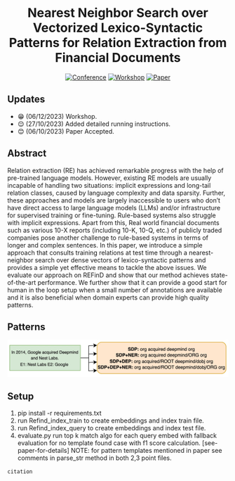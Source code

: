 

<div align="center">

# Nearest Neighbor Search over Vectorized Lexico-Syntactic Patterns for Relation Extraction from Financial Documents

[![Conference](https://img.shields.io/badge/EMNLP-2023-green)](https://2023.emnlp.org/)
[![Workshop](https://img.shields.io/badge/PAN_DL-2023-blue)](https://pan-dl.github.io/2023/about)
[![Paper](https://img.shields.io/badge/paper-pdf-red)](https://arxiv.org/abs/2207.08150)

</div>

## Updates
- :grin: (06/12/2023) Workshop.
- :relieved: (27/10/2023) Added detailed running instructions.
- :blush: (06/10/2023) Paper Accepted.

## Abstract

Relation extraction (RE) has achieved remarkable progress with the help of pre-trained language models. However, existing RE models are usually incapable of handling two situations: implicit expressions and long-tail relation classes, caused by language complexity and data sparsity. Further, these approaches and models are largely inaccessible to users who don’t have direct access to large language models (LLMs) and/or infrastructure for supervised training or fine-tuning. Rule-based systems also struggle with implicit expressions. Apart from this, Real world financial documents such as various 10-X reports (including 10-K, 10-Q, etc.) of publicly traded companies pose another challenge to rule-based systems in terms of longer and complex sentences. In this paper, we introduce a simple approach that consults training relations at test time through a nearest-neighbor search over dense vectors of lexico-syntactic patterns and provides a simple yet effective means to tackle the above issues. We evaluate our approach on REFinD and show that our method achieves state-of-the-art performance. We further show that it can provide a good start for human in the loop setup when a small number of annotations are available and it is also beneficial when domain experts can provide high quality patterns.

## Patterns 

![](pattern.jpg)

## Setup
1. pip install -r requirements.txt
2. run Refind_index_train to create embeddings and index train file.
3. run Refind_index_query to create embeddings and index test file.
4. evaluate.py run top k match algo for each query embed with fallback evaluation for no template found case with f1 score calculation. [see-paper-for-details]
NOTE: for pattern templates mentioned in paper see comments in parse_str method in both 2,3 point files.
```
citation
```
